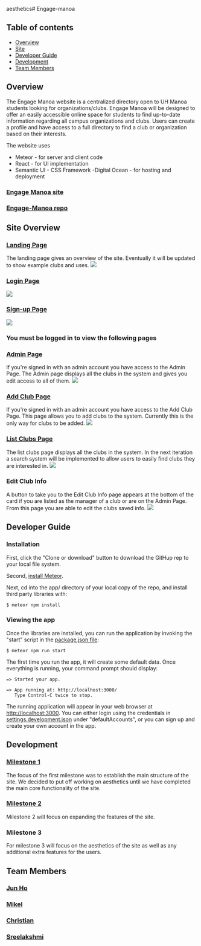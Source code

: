 aesthetics# Engage-manoa
## Table of contents
- [Overview](#overview)
- [Site](#site-overview)
- [Developer Guide](#developer-guide)
- [Development](#development)
- [Team Members](#team-members)

## Overview
The Engage Manoa website is a centralized directory open to UH Manoa students looking for organizations/clubs. Engage Manoa will be designed to offer an easily accessible online space for students to find up-to-date information regarding all campus organizations and clubs. Users can create a profile and have access to a full directory to find a club or organization based on their interests.

The website uses
- Meteor - for server and client code
- React - for UI implementation
- Semantic UI - CSS Framework
-Digital Ocean - for hosting and deployment

### [Engage Manoa site](http://134.209.77.173/#/)
### [Engage-Manoa repo](https://github.com/engage-manoa/engage-manoa)

## Site Overview

### [Landing Page](http://134.209.77.173/#/)
The landing page gives an overview of the site. Eventually it will be updated to show example clubs and uses.
<img src="Photos/landingM1.png"/>

### [Login Page](http://134.209.77.173/#/signin/)
<img src="Photos/signInM1.png"/>

### [Sign-up Page](http://134.209.77.173/#/signup)
<img src="Photos/registerM1.png"/>

### You must be logged in to view the following pages

### [Admin Page](http://134.209.77.173/#/admin)
If you're signed in with an admin account you have access to the Admin Page. The Admin page displays all the clubs in the system and gives you edit access to all of them.
<img src="Photos/adminM1.png"/>

### [Add Club Page](http://134.209.77.173/#/addclub)
If you're signed in with an admin account you have access to the Add Club Page. This page allows you to add clubs to the system. Currently this is the only way for clubs to be added.
<img src="Photos/addClubM1.png"/>

### [List Clubs Page](http://134.209.77.173/#/listclubs)
The list clubs page displays all the clubs in the system. In the next iteration a search system will be implemented to allow users to easily find clubs they are interested in.
<img src="Photos/listClupsM1.png"/>

### Edit Club Info
A button to take you to the Edit Club Info page appears at the bottom of the card if you are listed as the manager of a club or are on the Admin Page. From this page you are able to edit the clubs saved info.
<img src="Photos/editClubM1.png"/>

## Developer Guide
### Installation
First, click the "Clone or download" button to download the GitHup rep to your local file system.

Second, [install Meteor](https://www.meteor.com/install).

Next, cd into the app/ directory of your local copy of the repo, and install third party libraries with:

```
$ meteor npm install
```
### Viewing the app

Once the libraries are installed, you can run the application by invoking the "start" script in the [package.json file](https://github.com/engage-manoa/engage-manoa/blob/main/app/package.json):

```
$ meteor npm run start
```
The first time you run the app, it will create some default data. Once everything is running, your command prompt should display:

```
=> Started your app.

=> App running at: http://localhost:3000/
   Type Control-C twice to stop.
```
The running application will appear in your web browser at [http://localhost:3000](http://localhost:3000). You can either login using the credentials in [settings.development.json](https://github.com/engage-manoa/engage-manoa/blob/main/config/settings.development.json) under "defaultAccounts", or you can sign up and create your own account in the app.

## Development
### [Milestone 1](https://github.com/engage-manoa/engage-manoa/projects/1)
The focus of the first milestone was to establish the main structure of the site.
We decided to put off working on aesthetics until we have completed the main core functionality of the site.

### [Milestone 2](https://github.com/engage-manoa/engage-manoa/projects/2)
Milestone 2 will focus on expanding the features of the site.

### Milestone 3
For milestone 3 will focus on the aesthetics of the site as well as any additional extra features for the users.

## Team Members
### [Jun Ho](https://junhocs.github.io)
### [Mikel](https://mikel-ishihara.github.io/)
### [Christian](https://www.notion.so/Christian-Pak-Portfolio-2020-554fded38ce9497198e62aaeca8b3b52)
### [Sreelakshmi](https://smkutty.github.io/)
